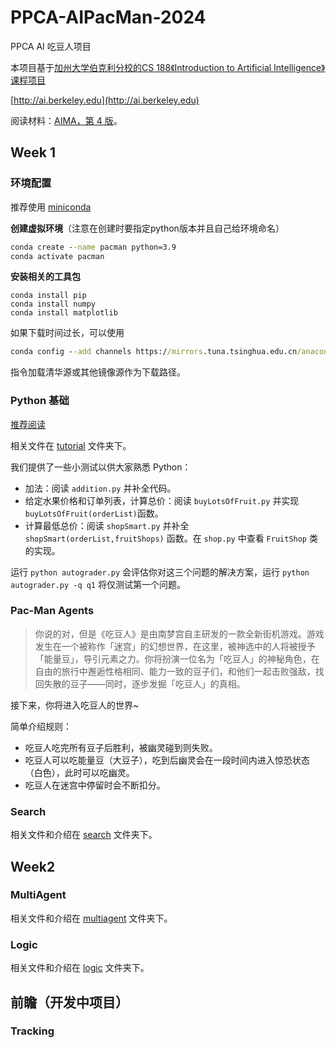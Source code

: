 # PPCA-AIPacMan-2024

PPCA AI 吃豆人项目

本项目基于[加州大学伯克利分校的CS 188《Introduction to Artificial Intelligence》课程项目](https://inst.eecs.berkeley.edu/~cs188/sp24/projects/)

[http://ai.berkeley.edu](http://ai.berkeley.edu)

阅读材料：[AIMA，第 4 版](https://aima.cs.berkeley.edu/)。

## Week 1

### 环境配置

推荐使用 [miniconda](https://docs.anaconda.com/miniconda/)

**创建虚拟环境**（注意在创建时要指定python版本并且自己给环境命名）

  ```cmd
conda create --name pacman python=3.9
conda activate pacman
  ```

**安装相关的工具包**

```
conda install pip
conda install numpy
conda install matplotlib
```

如果下载时间过长，可以使用

  ```cmd
conda config --add channels https://mirrors.tuna.tsinghua.edu.cn/anaconda/pkgs/free  
  ```

指令加载清华源或其他镜像源作为下载路径。

### Python 基础

[推荐阅读](https://www.liaoxuefeng.com/wiki/1016959663602400)

相关文件在 [tutorial](https://github.com/ACMClassCourse-2023/PPCA-AIPacMan-2024/tree/main/tutorial) 文件夹下。

我们提供了一些小测试以供大家熟悉 Python：

- 加法：阅读 `addition.py` 并补全代码。
- 给定水果价格和订单列表，计算总价：阅读 `buyLotsOfFruit.py` 并实现`buyLotsOfFruit(orderList)`函数。
- 计算最低总价：阅读 `shopSmart.py` 并补全 `shopSmart(orderList,fruitShops)` 函数。在 `shop.py` 中查看 `FruitShop` 类的实现。

运行 `python autograder.py` 会评估你对这三个问题的解决方案，运行 `python autograder.py -q q1` 将仅测试第一个问题。

### Pac-Man Agents

>你说的对，但是《吃豆人》是由南梦宫自主研发的一款全新街机游戏。游戏发生在一个被称作「迷宫」的幻想世界，在这里，被神选中的人将被授予「能量豆」，导引元素之力。你将扮演一位名为「吃豆人」的神秘角色，在自由的旅行中邂逅性格相同、能力一致的豆子们，和他们一起击败强敌，找回失散的豆子——同时，逐步发掘「吃豆人」的真相。

接下来，你将进入吃豆人的世界~

简单介绍规则：

- 吃豆人吃完所有豆子后胜利，被幽灵碰到则失败。
- 吃豆人可以吃能量豆（大豆子），吃到后幽灵会在一段时间内进入惊恐状态（白色），此时可以吃幽灵。
- 吃豆人在迷宫中停留时会不断扣分。

### Search

相关文件和介绍在 [search](https://github.com/ACMClassCourse-2023/PPCA-AIPacMan-2024/tree/main/search) 文件夹下。

## Week2

### MultiAgent

相关文件和介绍在 [multiagent](https://github.com/ACMClassCourse-2023/PPCA-AIPacMan-2024/tree/main/multiagent) 文件夹下。

### Logic

相关文件和介绍在 [logic](https://github.com/ACMClassCourse-2023/PPCA-AIPacMan-2024/tree/main/logic) 文件夹下。

## 前瞻（开发中项目）

### Tracking